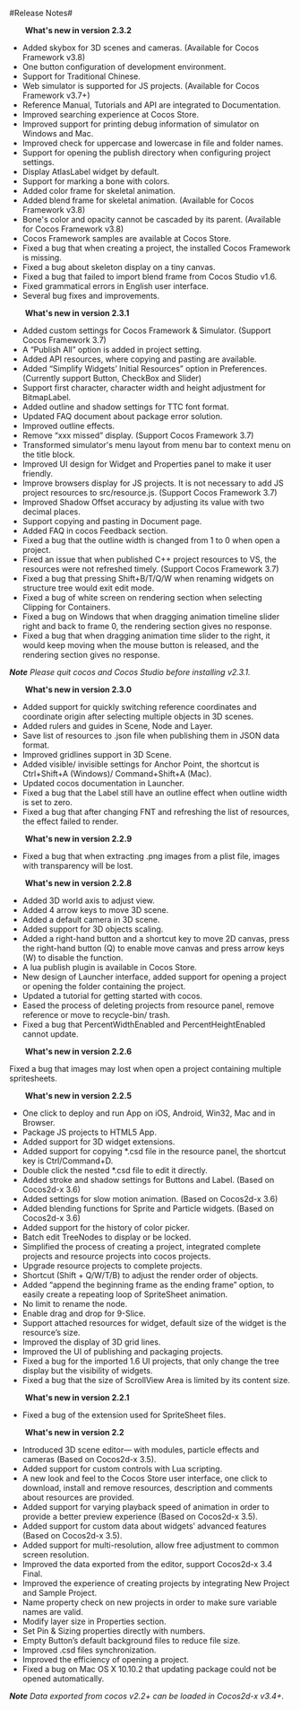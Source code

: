 #Release Notes#

**&emsp;&emsp;What's new in version 2.3.2**

- Added skybox for 3D scenes and cameras. (Available for Cocos Framework v3.8)
- One button configuration of development environment.
- Support for Traditional Chinese.
- Web simulator is supported for JS projects. (Available for Cocos Framework v3.7+)
- Reference Manual, Tutorials and API are integrated to Documentation.
- Improved searching experience at Cocos Store.
- Improved support for printing debug information of simulator on Windows and Mac.
- Improved check for uppercase and lowercase in file and folder names.
- Support for opening the publish directory when configuring project settings.
- Display AtlasLabel widget by default.
- Support for marking a bone with colors.
- Added color frame for skeletal animation.
- Added blend frame for skeletal animation. (Available for Cocos Framework v3.8)
- Bone's color and opacity cannot be cascaded by its parent. (Available for Cocos Framework v3.8)
- Cocos Framework samples are available at Cocos Store.
- Fixed a bug that when creating a project, the installed Cocos Framework is missing.  
- Fixed a bug about skeleton display on a tiny canvas.
- Fixed a bug that failed to import blend frame from Cocos Studio v1.6.
- Fixed grammatical errors in English user interface.
- Several bug fixes and improvements.

**&emsp;&emsp;What's new in version 2.3.1**

- Added custom settings for Cocos Framework & Simulator. (Support Cocos Framework 3.7)
- A “Publish All” option is added in project setting.
- Added API resources, where copying and pasting are available. 
- Added “Simplify Widgets’ Initial Resources” option in Preferences. (Currently support Button, CheckBox and Slider) 
- Support first character, character width and height adjustment for BitmapLabel.
- Added outline and shadow settings for TTC font format.
- Updated FAQ document about package error solution. 
- Improved outline effects. 
- Remove “xxx missed” display. (Support Cocos Framework 3.7)
- Transformed simulator's menu layout from menu bar to context menu on the title block. 
- Improved UI design for Widget and Properties panel to make it user friendly.
- Improve browsers display for JS projects. It is not necessary to add JS project resources to src/resource.js. (Support Cocos Framework 3.7)
- Improved Shadow Offset accuracy by adjusting its value with two decimal places.
- Support copying and pasting in Document page. 
- Added FAQ in cocos Feedback section. 
- Fixed a bug that the outline width is changed from 1 to 0 when open a project. 
- Fixed an issue that when published C++ project resources to VS, the resources were not refreshed timely. (Support Cocos Framework 3.7)
- Fixed a bug that pressing Shift+B/T/Q/W when renaming widgets on structure tree would exit edit mode.    
- Fixed a bug of white screen on rendering section when selecting Clipping for Containers. 
- Fixed a bug on Windows that when dragging animation timeline slider right and back to frame 0, the rendering section gives no response. 
- Fixed a bug that when dragging animation time slider to the right, it would keep moving when the mouse button is released, and the rendering section gives no response. 

***Note** Please quit cocos and Cocos Studio before installing v2.3.1.* 


**&emsp;&emsp;What's new in version 2.3.0**

- Added support for quickly switching reference coordinates and coordinate origin after selecting multiple objects in 3D scenes.
- Added rulers and guides in Scene, Node and Layer.
- Save list of resources to .json file when publishing them in JSON data format.
- Improved gridlines support in 3D Scene.
- Added visible/ invisible settings for Anchor Point, the shortcut is Ctrl+Shift+A (Windows)/ Command+Shift+A (Mac).
- Updated cocos documentation in Launcher.
- Fixed a bug that the Label still have an outline effect when outline width is set to zero.
- Fixed a bug that after changing FNT and refreshing the list of resources, the effect failed to render.

**&emsp;&emsp;What's new in version 2.2.9**

- Fixed a bug that when extracting .png images from a plist file,  images with transparency will be lost.

**&emsp;&emsp;What's new in version 2.2.8**

- Added 3D world axis to adjust view. 
- Added 4 arrow keys to move 3D scene. 
- Added a default camera in 3D scene. 
- Added support for 3D objects scaling. 
- Added a right-hand button and a shortcut key to move 2D canvas, press the right-hand button (Q) to enable move canvas and press arrow keys (W) to disable the function. 
- A lua publish plugin is available in Cocos Store. 
- New design of Launcher interface, added support for opening a project or opening the folder containing the project. 
- Updated a tutorial for getting started with cocos. 
- Eased the process of deleting projects from resource panel, remove reference or move to recycle-bin/ trash.
- Fixed a bug that PercentWidthEnabled and PercentHeightEnabled cannot update. 

**&emsp;&emsp;What's new in version 2.2.6**
	
Fixed a bug that images may lost when open a project containing multiple spritesheets.

**&emsp;&emsp;What's new in version 2.2.5**
									
- One click to deploy and run App on iOS, Android, Win32, Mac and in Browser. 
- Package JS projects to HTML5 App.
- Added support for 3D widget extensions. 
- Added support for copying *.csd file in the resource panel, the shortcut key is Ctrl/Command+D.
- Double click the nested *.csd file to edit it directly.  
- Added stroke and shadow settings for Buttons and Label. (Based on Cocos2d-x 3.6)
- Added settings for slow motion animation. (Based on Cocos2d-x 3.6)
- Added blending functions for Sprite and Particle widgets. (Based on Cocos2d-x 3.6)
- Added support for the history of color picker. 
- Batch edit TreeNodes to display or be locked.  
- Simplified the process of creating a project, integrated complete projects and resource projects into cocos projects. 
- Upgrade resource projects to complete projects. 
- Shortcut (Shift + Q/W/T/B) to adjust the render order of objects. 
- Added “append the beginning frame as the ending frame” option, to easily create a repeating loop of SpriteSheet animation. 
- No limit to rename the node. 
- Enable drag and drop for 9-Slice. 
- Support attached resources for widget, default size of the widget is the resource’s size.  
- Improved the display of 3D grid lines. 
- Improved the UI of publishing and packaging projects. 
- Fixed a bug for the imported 1.6 UI projects, that only change the tree display but the visibility of widgets.
- Fixed a bug that the size of ScrollView Area is limited by its content size. 		
																		
**&emsp;&emsp;What's new in version 2.2.1**
    
- Fixed a bug of the extension used for SpriteSheet files.

**&emsp;&emsp;What's new in version 2.2**
	
- Introduced 3D scene editor— with modules, particle effects and cameras (Based on Cocos2d-x 3.5). 
- Added support for custom controls with Lua scripting.
- A new look and feel to the Cocos Store user interface, one click to download, install and remove resources, description and comments about resources are provided.
- Added support for varying playback speed of animation in order to provide a better preview experience (Based on Cocos2d-x 3.5). 
- Added support for custom data about widgets’ advanced features (Based on Cocos2d-x 3.5).
- Added support for multi-resolution, allow free adjustment to common screen resolution. 
- Improved the data exported from the editor, support Cocos2d-x 3.4 Final.  
- Improved the experience of creating projects by integrating New Project and Sample Project. 
- Name property check on new projects in order to make sure variable names are valid. 
- Modify layer size in Properties section. 
- Set Pin & Sizing properties directly with numbers.  
- Empty Button’s default background files to reduce file size.
- Improved .csd files synchronization.
- Improved the efficiency of opening a project. 
- Fixed a bug on Mac OS X 10.10.2 that updating package could not be opened automatically. 

***Note** Data exported from cocos v2.2+ can be loaded in Cocos2d-x v3.4+.* 

